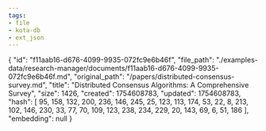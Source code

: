 ```yaml
---
tags:
- file
- kota-db
- ext_json
---
```

{
  "id": "f11aab16-d676-4099-9935-072fc9e6b46f",
  "file_path": "./examples-data/research-manager/documents/f11aab16-d676-4099-9935-072fc9e6b46f.md",
  "original_path": "/papers/distributed-consensus-survey.md",
  "title": "Distributed Consensus Algorithms: A Comprehensive Survey",
  "size": 1426,
  "created": 1754608783,
  "updated": 1754608783,
  "hash": [
    95,
    158,
    132,
    200,
    236,
    146,
    245,
    25,
    123,
    113,
    174,
    53,
    22,
    8,
    213,
    102,
    146,
    230,
    33,
    77,
    70,
    109,
    123,
    238,
    234,
    229,
    20,
    143,
    69,
    6,
    51,
    186
  ],
  "embedding": null
}
